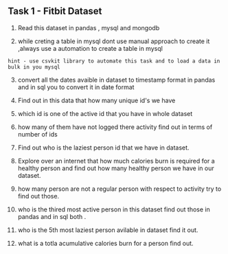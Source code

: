 ## Task 1 - Fitbit Dataset

1. Read this dataset in pandas , mysql and mongodb 

2. while creting a table in mysql dont use manual approach to create it  ,always use a automation to create a table in mysql

  `hint - use csvkit library to automate this task and to load a data in bulk in you mysql`
  
3. convert all the dates avaible in dataset to timestamp format in pandas and in sql you to convert it in date format

5. Find out in this data that how many unique id's we have 

7. which id is one of the active id that you have in whole dataset 

9. how many of them have not logged there activity find out in terms of number of ids 

11. Find out who is the laziest person id that we have in dataset.

13. Explore over an internet that how much calories burn is required for a healthy person and find out how many healthy person we have in our dataset.

15. how many person are not a regular person with respect to activity try to find out those.

17. who is the thired most active person in this dataset find out those in pandas and in sql both . 

19. who is the 5th most laziest person avilable in dataset find it out.

21. what is a totla acumulative calories burn for a person find out.

